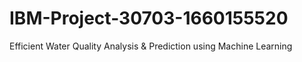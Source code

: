 # IBM-Project-30703-1660155520
Efficient Water Quality Analysis &amp; Prediction using Machine Learning
